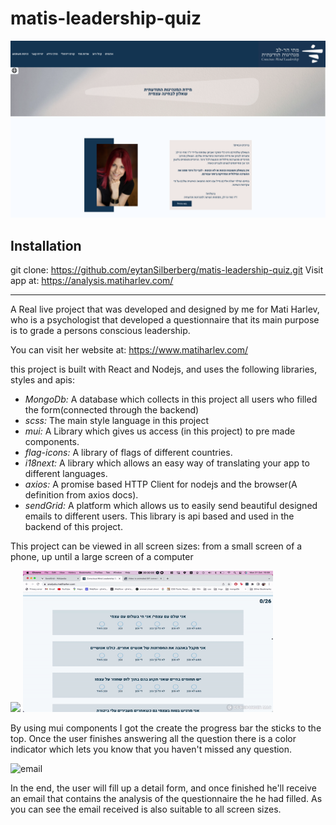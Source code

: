 
# matis-leadership-quiz

![AppImg](./readmeAssets/imgs/app.png)

## Installation
git clone: https://github.com/eytanSilberberg/matis-leadership-quiz.git
Visit app at: https://analysis.matiharlev.com/
<hr/>

A Real live project that was developed and designed by me for Mati Harlev, who is a psychologist that developed a questionnaire that its main purpose is to grade a persons conscious leadership.

You can visit her website at: https://www.matiharlev.com/

this project is built with React and Nodejs, and uses the following libraries, styles and apis: <br/>

- *MongoDb:* A database which collects in this project  all users who filled the form(connected through the backend)
- *scss:* The main style language in this project
- *mui:* A  Library which gives us access (in this project) to pre made components.
- *flag-icons:* A library of flags of different countries.
- *i18next:* A library which allows an easy way of translating your app to different languages.
- *axios:*  A promise based HTTP Client for nodejs and the browser(A definition from axios docs).
- *sendGrid:* A platform which allows us to easily send beautiful designed emails to different users. This library is api based and used in the backend of this project.

This project can be viewed in all screen sizes: from a small screen of a phone, up until a large screen of a computer

<p float='left'>
<img src='/readmeAssets/imgs/intro-resizing.gif' width="400"/>
<img src='/readmeAssets/imgs/questionnaire-resizing.gif' width="400"/>
</p>


By using mui components I got the create the progress bar the sticks to the top. Once the user finishes answering all the question there is a color indicator which lets you know that you haven't missed any question.

![email](./readmeAssets/imgs/email-resizing.gif)

In the end, the user will fill up a detail form, and once finished he'll receive an email that contains the analysis of the questionnaire the he had filled. As you can see the email received is also suitable to all screen sizes.















